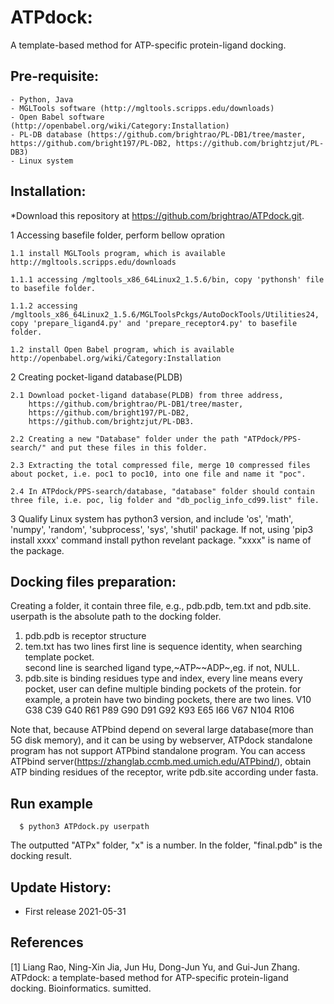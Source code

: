 # ATPdock: 
A template-based method for ATP-specific protein-ligand docking.

## Pre-requisite:
    - Python, Java
    - MGLTools software (http://mgltools.scripps.edu/downloads)
    - Open Babel software (http://openbabel.org/wiki/Category:Installation)
    - PL-DB database (https://github.com/brightrao/PL-DB1/tree/master, https://github.com/bright197/PL-DB2, https://github.com/brightzjut/PL-DB3)
    - Linux system

## Installation:

*Download this repository at https://github.com/brightrao/ATPdock.git.

 1 Accessing basefile folder, perform bellow opration
 
    1.1 install MGLTools program, which is available http://mgltools.scripps.edu/downloads   
    
	1.1.1 accessing /mgltools_x86_64Linux2_1.5.6/bin, copy 'pythonsh' file to basefile folder.
	
	1.1.2 accessing /mgltools_x86_64Linux2_1.5.6/MGLToolsPckgs/AutoDockTools/Utilities24, copy 'prepare_ligand4.py' and 'prepare_receptor4.py' to basefile folder.
	
    1.2 install Open Babel program, which is available http://openbabel.org/wiki/Category:Installation
    
 2 Creating pocket-ligand database(PLDB) 
 
    2.1 Download pocket-ligand database(PLDB) from three address,
        https://github.com/brightrao/PL-DB1/tree/master, 
        https://github.com/bright197/PL-DB2, 
        https://github.com/brightzjut/PL-DB3. 	
	
    2.2 Creating a new "Database" folder under the path "ATPdock/PPS-search/" and put these files in this folder.    
    
    2.3 Extracting the total compressed file, merge 10 compressed files about pocket, i.e. poc1 to poc10, into one file and name it "poc".
    
    2.4 In ATPdock/PPS-search/database, "database" folder should contain three file, i.e. poc, lig folder and "db_poclig_info_cd99.list" file.
    
3 Qualify Linux system has python3 version, and include 'os', 'math', 'numpy', 'random', 'subprocess', 'sys', 'shutil' package. If not, using 'pip3 install xxxx' command install python revelant package. "xxxx" is name of the package.
  
## Docking files preparation:

Creating a folder, it contain three file, e.g., pdb.pdb, tem.txt and pdb.site. userpath is the absolute path to the docking folder.

1. pdb.pdb is receptor structure
2. tem.txt has two lines
   first line is sequence identity, when searching template pocket.   
   second line is searched ligand type,~ATP~~ADP~,eg. if not, NULL.
3. pdb.site is binding residues type and index, every line means every pocket, user can define multiple binding pockets of the protein.
    for example, a protein have two binding pockets, there are two lines.
    V10 G38 C39 G40 R61 P89 G90 D91 G92 K93
    E65 I66 V67 N104 R106
   
Note that, because ATPbind depend on several large database(more than 5G disk memory), and it can be using by webserver, ATPdock standalone program has not support ATPbind standalone program. You can access ATPbind server(https://zhanglab.ccmb.med.umich.edu/ATPbind/), obtain ATP binding residues of the receptor, write pdb.site according under fasta.
     
## Run example
~~~
  $ python3 ATPdock.py userpath
~~~
The outputted "ATPx" folder, "x" is a number. In the folder, "final.pdb" is the docking result.

## Update History:

- First release 2021-05-31

## References

[1] Liang Rao, Ning-Xin Jia, Jun Hu, Dong-Jun Yu, and Gui-Jun Zhang. ATPdock: a template-based method for ATP-specific protein-ligand docking. Bioinformatics. sumitted.
